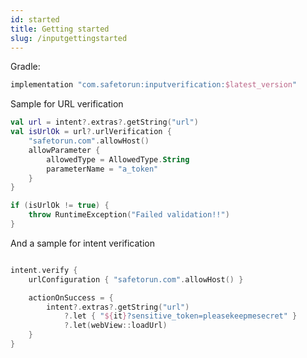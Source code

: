 ```yaml
---
id: started  
title: Getting started
slug: /inputgettingstarted
---
```


Gradle:

```groovy
implementation "com.safetorun:inputverification:$latest_version"
```

Sample for URL verification

```kotlin
val url = intent?.extras?.getString("url")
val isUrlOk = url?.urlVerification {
    "safetorun.com".allowHost()
    allowParameter {
        allowedType = AllowedType.String
        parameterName = "a_token"
    }
}

if (isUrlOk != true) {
    throw RuntimeException("Failed validation!!")
}
```

And a sample for intent verification

```kotlin

intent.verify {
    urlConfiguration { "safetorun.com".allowHost() }

    actionOnSuccess = {
        intent?.extras?.getString("url")
            ?.let { "${it}?sensitive_token=pleasekeepmesecret" }
            ?.let(webView::loadUrl)
    }
}
```
